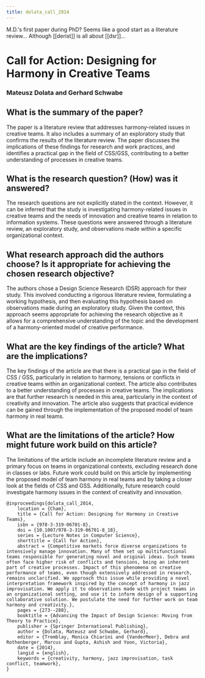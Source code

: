 ```yaml
---
title: dolata_call_2014
---
```

M.D.'s first paper during PhD? Seems like a good start as a literature review...
Although [[derist]] is all about [[dsr]]...

# Call for Action: Designing for Harmony in Creative Teams

### Mateusz Dolata and Gerhard Schwabe

## What is the summary of the paper?


The paper is a literature review that addresses harmony-related issues in creative teams. It also includes a summary of an exploratory study that confirms the results of the literature review. The paper discusses the implications of these findings for research and work practices, and identifies a practical gap in the field of CSS/GSS, contributing to a better understanding of processes in creative teams.

## What is the research question? (How) was it answered?


The research questions are not explicitly stated in the context. However, it can be inferred that the study is investigating harmony-related issues in creative teams and the needs of innovation and creative teams in relation to information systems. These questions were answered through a literature review, an exploratory study, and observations made within a specific organizational context.

## What research approach did the authors choose? Is it appropriate for achieving the chosen research objective?


The authors chose a Design Science Research (DSR) approach for their study. This involved conducting a rigorous literature review, formulating a working hypothesis, and then evaluating this hypothesis based on observations made during an exploratory study. Given the context, this approach seems appropriate for achieving the research objective as it allows for a comprehensive understanding of the topic and the development of a harmony-oriented model of creative performance.

## What are the key findings of the article? What are the implications?


The key findings of the article are that there is a practical gap in the field of CSS / GSS, particularly in relation to harmony, tensions or conflicts in creative teams within an organizational context. The article also contributes to a better understanding of processes in creative teams. The implications are that further research is needed in this area, particularly in the context of creativity and innovation. The article also suggests that practical evidence can be gained through the implementation of the proposed model of team harmony in real teams.

## What are the limitations of the article? How might future work build on this article?


The limitations of the article include an incomplete literature review and a primary focus on teams in organizational contexts, excluding research done in classes or labs. Future work could build on this article by implementing the proposed model of team harmony in real teams and by taking a closer look at the fields of CSS and GSS. Additionally, future research could investigate harmony issues in the context of creativity and innovation.


```
@inproceedings{dolata_call_2014,
	location = {Cham},
	title = {Call for Action: Designing for Harmony in Creative Teams},
	isbn = {978-3-319-06701-8},
	doi = {10.1007/978-3-319-06701-8_18},
	series = {Lecture Notes in Computer Science},
	shorttitle = {Call for Action},
	abstract = {Competitive markets force diverse organizations to intensively manage innovation. Many of them set up multifunctional teams responsible for generating novel and original ideas. Such teams often face higher risk of conflicts and tensions, being an inherent part of creative processes. Impact of this phenomena on creative performance of teams, even though extensively addressed in research, remains unclarified. We approach this issue while providing a novel interpretation framework inspired by the concept of harmony in jazz improvisation. We apply it to observations made with project teams in an organizational setting, and use it to inform design of a supporting collaborative solution. We postulate the need for further work on team harmony and creativity.},
	pages = {273--288},
	booktitle = {Advancing the Impact of Design Science: Moving from Theory to Practice},
	publisher = {Springer International Publishing},
	author = {Dolata, Mateusz and Schwabe, Gerhard},
	editor = {Tremblay, Monica Chiarini and {VanderMeer}, Debra and Rothenberger, Marcus and Gupta, Ashish and Yoon, Victoria},
	date = {2014},
	langid = {english},
	keywords = {creativity, harmony, jazz improvisation, task conflict, teamwork},
}
```
